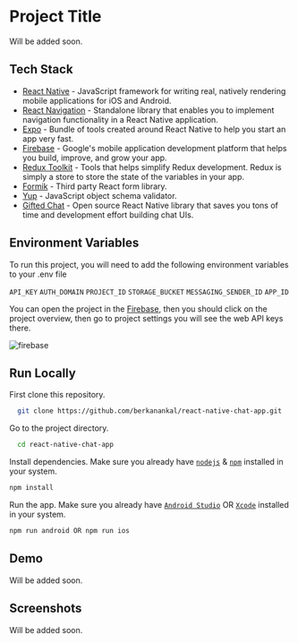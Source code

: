 
# Project Title

Will be added soon.

## Tech Stack

- [React Native](https://reactnative.dev/) - JavaScript framework for writing real, natively rendering mobile applications for iOS and Android.
- [React Navigation](https://reactnavigation.org/) - Standalone library that enables you to implement navigation functionality in a React Native application.
- [Expo](https://expo.dev/) - Bundle of tools created around React Native to help you start an app very fast.
- [Firebase](https://firebase.google.com/) - Google's mobile application development platform that helps you build, improve, and grow your app.
- [Redux Toolkit](https://redux-toolkit.js.org/) - Tools that helps simplify Redux development. Redux is simply a store to store the state of the variables in your app.
- [Formik](https://formik.org/) - Third party React form library.
- [Yup](https://www.npmjs.com/package/yup) - JavaScript object schema validator.
- [Gifted Chat](https://www.npmjs.com/package/react-native-gifted-chat) - Open source React Native library that saves you tons of time and development effort building chat UIs.


## Environment Variables

To run this project, you will need to add the following environment variables to your .env file

`API_KEY`
`AUTH_DOMAIN`
`PROJECT_ID`
`STORAGE_BUCKET`
`MESSAGING_SENDER_ID`
`APP_ID`

You can open the project in the [Firebase](https://firebase.google.com/), then you should click on the project overview, then go to project settings you will see the web API keys there.

![firebase](https://user-images.githubusercontent.com/67144252/204036824-a24bf906-076a-4a90-b3a6-a98186d987c8.png)


## Run Locally

First clone this repository.

```bash
  git clone https://github.com/berkanankal/react-native-chat-app.git
```

Go to the project directory.

```bash
  cd react-native-chat-app
```

Install dependencies. Make sure you already have [`nodejs`](https://nodejs.org/en/) & [`npm`](https://www.npmjs.com/) installed in your system.

```bash
npm install
```

Run the app. Make sure you already have [`Android Studio`](https://developer.android.com/studio) OR [`Xcode`](https://developer.apple.com/xcode/)  installed in your system.

```bash
npm run android OR npm run ios
```


## Demo

Will be added soon.


## Screenshots

Will be added soon.


